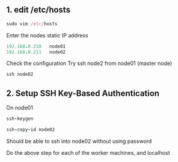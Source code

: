 ## 1. edit /etc/hosts
```ruby
sudo vim /etc/hosts 
```
Enter the nodes static IP address 
```ruby
192.168.0.210   node01
192.168.0.211   node02
```

Check the configuration
Try ssh node2 from node01 (master node)
```ruby
ssh node02
```

## 2. Setup SSH Key-Based Authentication
On node01
```ruby
ssh-keygen
```

```ruby
ssh-copy-id node02
```

Should be able to ssh into node02 without using password

Do the above step for each of the worker machines, and localhost


